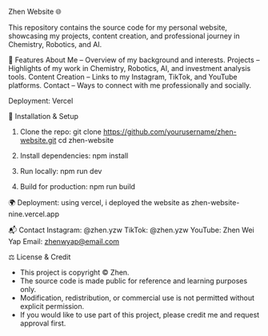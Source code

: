 Zhen Website 🌐

This repository contains the source code for my personal website, showcasing my projects, content creation, and professional journey in Chemistry, Robotics, and AI.

🚀 Features
About Me – Overview of my background and interests.
Projects – Highlights of my work in Chemistry, Robotics, AI, and investment analysis tools.
Content Creation – Links to my Instagram, TikTok, and YouTube platforms.
Contact – Ways to connect with me professionally and socially.

Deployment: Vercel

🔧 Installation & Setup
1. Clone the repo:
git clone https://github.com/yourusername/zhen-website.git
cd zhen-website

2. Install dependencies:
npm install

3. Run locally:
npm run dev

4. Build for production:
npm run build

🌍 Deployment:
using vercel, i deployed the website as zhen-website-nine.vercel.app

📬 Contact
Instagram: @zhen.yzw
TikTok: @zhen.yzw
YouTube: Zhen Wei Yap
Email: zhenwyap@email.com

⚖️ License & Credit
- This project is copyright © Zhen.
- The source code is made public for reference and learning purposes only.
- Modification, redistribution, or commercial use is not permitted without explicit permission.
- If you would like to use part of this project, please credit me and request approval first.
